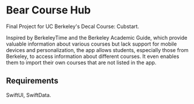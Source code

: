 # Bear Course Hub

Final Project for UC Berkeley's Decal Course: Cubstart.

Inspired by BerkeleyTime and the Berkeley Academic Guide, which provide valuable information about various courses but lack support for mobile devices and personalization, the app allows students, especially those from Berkeley, to access information about different courses. It even enables them to import their own courses that are not listed in the app.

## Requirements

SwiftUI, SwiftData.
